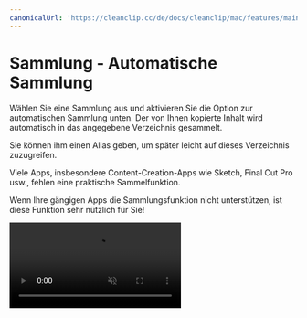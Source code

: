 ```yaml
---
canonicalUrl: 'https://cleanclip.cc/de/docs/cleanclip/mac/features/main-window-sketch'
---
```


# Sammlung - Automatische Sammlung

Wählen Sie eine Sammlung aus und aktivieren Sie die Option zur automatischen Sammlung unten. Der von Ihnen kopierte Inhalt wird automatisch in das angegebene Verzeichnis gesammelt.

Sie können ihm einen Alias geben, um später leicht auf dieses Verzeichnis zuzugreifen.

Viele Apps, insbesondere Content-Creation-Apps wie Sketch, Final Cut Pro usw., fehlen eine praktische Sammelfunktion.

Wenn Ihre gängigen Apps die Sammlungsfunktion nicht unterstützen, ist diese Funktion sehr nützlich für Sie!

<video autoplay muted loop>
    <source src="/de/videos/sketch-simple-full.mp4" type="video/mp4">
    <iframe src="/de/videos/sketch-simple-full.mp4" scrolling="no" border="0" frameborder="0" allow="autoplay; encrypted-media" allowfullscreen></iframe>
</video>
